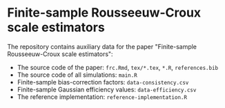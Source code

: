 # Finite-sample Rousseeuw-Croux scale estimators

The repository contains auxiliary data for the paper "Finite-sample Rousseeuw-Croux scale estimators":

* The source code of the paper: `frc.Rmd`, `tex/*.tex`, `*.R`, `references.bib`
* The source code of all simulations: `main.R`
* Finite-sample bias-correction factors: `data-consistency.csv`
* Finite-sample Gaussian efficiency values: `data-efficiency.csv`
* The reference implementation: `reference-implementation.R`